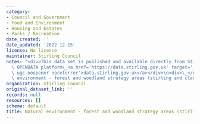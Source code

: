 ```yaml
---
category:
- Council and Government
- Food and Environment
- Housing and Estates
- Parks / Recreation
date_created: ''
date_updated: '2022-12-15'
license: No licence
maintainer: Stirling Council
notes: "<div>This data set is published and available directly from Stirling Council's\
  \ OPENDATA platform\_<a href='https://data.stirling.gov.uk' target='_blank' rel='nofollow\
  \ ugc noopener noreferrer'>data.stirling.gov.uk</a></div>\n<div>\_</div>\n<div>natural\
  \ environment - forest and woodland strategy areas (stirling and clacks)<br /></div>"
organization: Stirling Council
original_dataset_link: ''
records: null
resources: []
schema: default
title: Natural environment - forest and woodland strategy areas (stirling and clacks)
---
```


